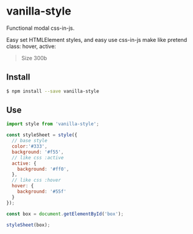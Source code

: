 # vanilla-style

Functional modal css-in-js.

Easy set HTMLElement styles, and easy use css-in-js make like pretend class: hover, active:

> Size 300b

## Install

```sh
$ npm install --save vanilla-style
```

## Use

```js
import style from 'vanilla-style';

const styleSheet = style({
  // base style
  color:'#333',
  background: '#f55',
  // like css :active
  active: {
    background: '#ff0',
  },
  // like css :hover
  hover: {
    background: '#55f'
  }
});

const box = document.getElementById('box');

styleSheet(box);
```
